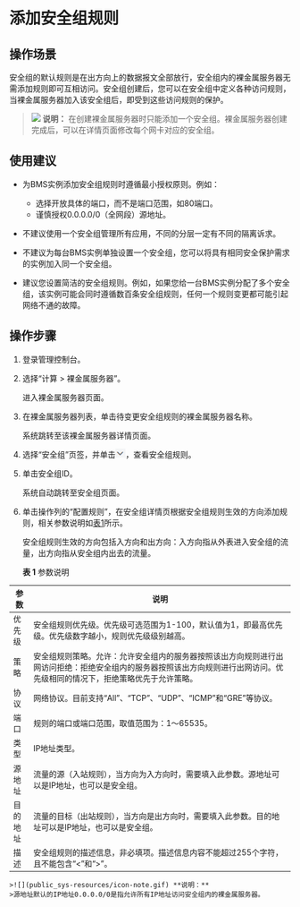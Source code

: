 # 添加安全组规则<a name="zh-cn_topic_0028313245"></a>

## 操作场景<a name="section5621376572"></a>

安全组的默认规则是在出方向上的数据报文全部放行，安全组内的裸金属服务器无需添加规则即可互相访问。安全组创建后，您可以在安全组中定义各种访问规则，当裸金属服务器加入该安全组后，即受到这些访问规则的保护。

>![](public_sys-resources/icon-note.gif) **说明：** 
>在创建裸金属服务器时只能添加一个安全组。裸金属服务器创建完成后，可以在详情页面修改每个网卡对应的安全组。

## 使用建议<a name="section1129171522614"></a>

-   为BMS实例添加安全组规则时遵循最小授权原则。例如：
    -   选择开放具体的端口，而不是端口范围，如80端口。
    -   谨慎授权0.0.0.0/0（全网段）源地址。

-   不建议使用一个安全组管理所有应用，不同的分层一定有不同的隔离诉求。
-   不建议为每台BMS实例单独设置一个安全组，您可以将具有相同安全保护需求的实例加入同一个安全组。
-   建议您设置简洁的安全组规则。例如，如果您给一台BMS实例分配了多个安全组，该实例可能会同时遵循数百条安全组规则，任何一个规则变更都可能引起网络不通的故障。

## 操作步骤<a name="section10722192617297"></a>

1.  登录管理控制台。
2.  选择“计算 \> 裸金属服务器”。

    进入裸金属服务器页面。

3.  在裸金属服务器列表，单击待变更安全组规则的裸金属服务器名称。

    系统跳转至该裸金属服务器详情页面。

4.  选择“安全组”页签，并单击![](figures/5-5.png)，查看安全组规则。
5.  单击安全组ID。

    系统自动跳转至安全组页面。

6.  单击操作列的“配置规则”，在安全组详情页根据安全组规则生效的方向添加规则，相关参数说明如[表1](#table335513383514)所示。

    安全组规则生效的方向包括入方向和出方向：入方向指从外表进入安全组的流量，出方向指从安全组内出去的流量。

    **表 1**  参数说明

|参数|说明|
|--|--|
|优先级|安全组规则优先级。优先级可选范围为1-100，默认值为1，即最高优先级。优先级数字越小，规则优先级级别越高。|
|策略|安全组规则策略。允许：允许安全组内的服务器按照该出方向规则进行出网访问拒绝：拒绝安全组内的服务器按照该出方向规则进行出网访问。优先级相同的情况下，拒绝策略优先于允许策略。|
|协议|网络协议。目前支持“All”、“TCP”、“UDP”、“ICMP”和“GRE”等协议。|
|端口|规则的端口或端口范围，取值范围为：1～65535。|
|类型|IP地址类型。|
|源地址|流量的源（入站规则），当方向为入方向时，需要填入此参数。源地址可以是IP地址，也可以是安全组。|
|目的地址|流量的目标（出站规则），当方向是出方向时，需要填入此参数。目的地址可以是IP地址，也可以是安全组。|
|描述|安全组规则的描述信息，非必填项。描述信息内容不能超过255个字符，且不能包含“<”和“>”。|


    >![](public_sys-resources/icon-note.gif) **说明：** 
    >源地址默认的IP地址0.0.0.0/0是指允许所有IP地址访问安全组内的裸金属服务器。


